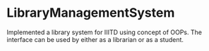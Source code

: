 # LibraryManagementSystem
Implemented a library system for IIITD using concept of OOPs. The interface can be used by either as a librarian or as a student. 
